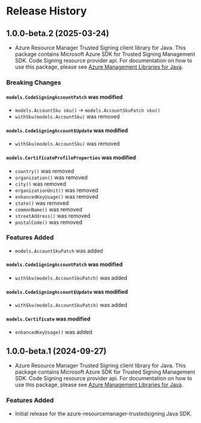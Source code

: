 # Release History

## 1.0.0-beta.2 (2025-03-24)

- Azure Resource Manager Trusted Signing client library for Java. This package contains Microsoft Azure SDK for Trusted Signing Management SDK. Code Signing resource provider api. For documentation on how to use this package, please see [Azure Management Libraries for Java](https://aka.ms/azsdk/java/mgmt).

### Breaking Changes

#### `models.CodeSigningAccountPatch` was modified

* `models.AccountSku sku()` -> `models.AccountSkuPatch sku()`
* `withSku(models.AccountSku)` was removed

#### `models.CodeSigningAccount$Update` was modified

* `withSku(models.AccountSku)` was removed

#### `models.CertificateProfileProperties` was modified

* `country()` was removed
* `organization()` was removed
* `city()` was removed
* `organizationUnit()` was removed
* `enhancedKeyUsage()` was removed
* `state()` was removed
* `commonName()` was removed
* `streetAddress()` was removed
* `postalCode()` was removed

### Features Added

* `models.AccountSkuPatch` was added

#### `models.CodeSigningAccountPatch` was modified

* `withSku(models.AccountSkuPatch)` was added

#### `models.CodeSigningAccount$Update` was modified

* `withSku(models.AccountSkuPatch)` was added

#### `models.Certificate` was modified

* `enhancedKeyUsage()` was added

## 1.0.0-beta.1 (2024-09-27)

- Azure Resource Manager Trusted Signing client library for Java. This package contains Microsoft Azure SDK for Trusted Signing Management SDK. Code Signing resource provider api. For documentation on how to use this package, please see [Azure Management Libraries for Java](https://aka.ms/azsdk/java/mgmt).

### Features Added

- Initial release for the azure-resourcemanager-trustedsigning Java SDK.
